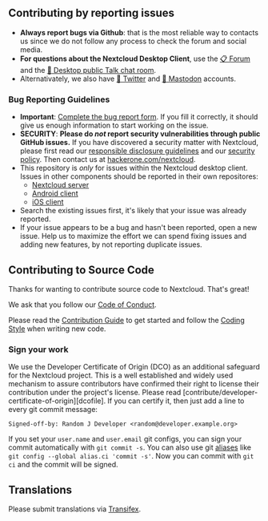 ## Contributing by reporting issues
* **Always report bugs via Github**: that is the most reliable way to contacts us since we do not follow any process to check the forum and social media. 
* **For questions about the Nextcloud Desktop Client**, use the [📋 Forum](https://help.nextcloud.com) and the [:speech_balloon: Desktop public Talk chat room](https://cloud.nextcloud.com/call/d8k2r6p6).
* Alternativately, we also have [🐣 Twitter](https://twitter.com/Nextclouders) and [🐘 Mastodon](https://mastodon.xyz/@nextcloud) accounts. 

### Bug Reporting Guidelines
* __Important__: [Complete the bug report form](https://github.com/nextcloud/desktop/issues/new/choose). If you fill it correctly, it should give us enough information to start working on the issue.
* __SECURITY__: **Please do _not_ report security vulnerabilities through public GitHub issues.** 
If you have discovered a security matter with Nextcloud, please first read our [responsible disclosure guidelines](https://nextcloud.com/security/) and our [security policy](https://github.com/nextcloud/server/blob/9459724e72d647bb21d0bc36c6dc56b751771130/SECURITY.md). Then contact us at [hackerone.com/nextcloud](https://hackerone.com/nextcloud).
* This repository is *only* for issues within the Nextcloud desktop client. 
  Issues in other components should be reported in their own repositores: 
  - [Nextcloud server](https://github.com/nextcloud/server/issues)
  - [Android client](https://github.com/nextcloud/android/issues)
  - [iOS client](https://github.com/nextcloud/ios/issues)
* Search the existing issues first, it's likely that your issue was already
  reported.
* If your issue appears to be a bug and hasn't been reported, open a new issue.
  Help us to maximize the effort we can spend fixing issues and adding new features, by not reporting duplicate issues.

## Contributing to Source Code
Thanks for wanting to contribute source code to Nextcloud. That's great!

We ask that you follow our [Code of Conduct](https://nextcloud.com/code-of-conduct/).

Please read the [Contribution Guide](https://nextcloud.com/contribute/) to get 
started and follow the [Coding Style](https://github.com/nextcloud/desktop/wiki/Coding-Style)
when writing new code.

### Sign your work

We use the Developer Certificate of Origin (DCO) as an additional safeguard
for the Nextcloud project. This is a well established and widely used
mechanism to assure contributors have confirmed their right to license
their contribution under the project's license.
Please read [contribute/developer-certificate-of-origin][dcofile].
If you can certify it, then just add a line to every git commit message:

```
Signed-off-by: Random J Developer <random@developer.example.org>
```

If you set your `user.name` and `user.email` git configs, you can sign your
commit automatically with `git commit -s`. You can also use git [aliases](https://git-scm.com/book/tr/v2/Git-Basics-Git-Aliases)
like `git config --global alias.ci 'commit -s'`. Now you can commit with
`git ci` and the commit will be signed.


## Translations
Please submit translations via [Transifex](https://www.transifex.com/nextcloud/nextcloud/).
